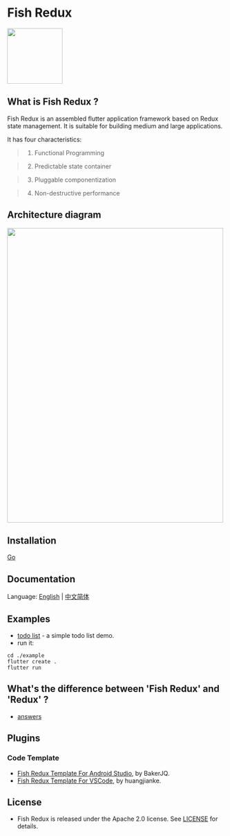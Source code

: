 # Fish Redux

<img src="https://img.alicdn.com/tfs/TB1r74NJyLaK1RjSZFxXXamPFXa-1024-1024.png" width="128px" height="128px">

## What is Fish Redux ?

Fish Redux is an assembled flutter application framework based on Redux state management.
It is suitable for building medium and large applications.

It has four characteristics:

> 1. Functional Programming

> 2. Predictable state container

> 3. Pluggable componentization

> 4. Non-destructive performance

## Architecture diagram

<img src="https://img.alicdn.com/tfs/TB1pkhoJr2pK1RjSZFsXXaNlXXa-1004-1370.png" width="500px" height="680px">

## Installation

[Go](https://pub.dartlang.org/packages/fish_redux#-installing-tab-)

## Documentation

Language: [English](doc/README.md) | [中文简体](doc/README-cn.md)

## Examples

-   [todo list](example) - a simple todo list demo.
-   run it:

```
cd ./example
flutter create .
flutter run
```

## What's the difference between 'Fish Redux' and 'Redux' ?

-   [answers](doc/concept/what's-the-diiference.md)

## Plugins

### Code Template

-   [Fish Redux Template For Android Studio](https://github.com/BakerJQ/FishReduxTemplateForAS), by BakerJQ.
-   [Fish Redux Template For VSCode](https://github.com/huangjianke/fish-redux-template), by huangjianke.

## License

-   Fish Redux is released under the Apache 2.0 license. See [LICENSE](LICENSE) for details.
